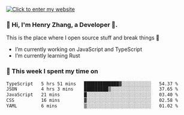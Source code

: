 [![Click to enter my website](https://github.com/zh30/zh30/assets/7930156/6ddf6875-8812-4d7d-bf56-316808426248)](https://zhanghe.dev) 

### 👋 Hi, I'm Henry Zhang, a Developer 🚀.

This is the place where I open source stuff and break things :rofl:

- I’m currently working on JavaScript and TypeScript
- I’m currently learning Rust

### 💪 This week I spent my time on

<!--START_SECTION:waka-->

```txt
TypeScript   5 hrs 51 mins   █████████████▓░░░░░░░░░░░   54.37 %
JSON         4 hrs 3 mins    █████████▒░░░░░░░░░░░░░░░   37.65 %
JavaScript   21 mins         █░░░░░░░░░░░░░░░░░░░░░░░░   03.40 %
CSS          16 mins         ▓░░░░░░░░░░░░░░░░░░░░░░░░   02.58 %
YAML         6 mins          ▒░░░░░░░░░░░░░░░░░░░░░░░░   01.02 %
```

<!--END_SECTION:waka-->
